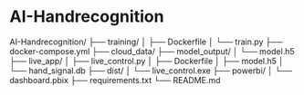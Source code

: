# AI-Handrecognition

AI-Handrecognition/
├── training/
│   ├── Dockerfile
│   └── train.py
├── docker-compose.yml 
├── cloud_data/
├── model_output/
│   └── model.h5
├── live_app/
│   ├── live_control.py
│   ├── Dockerfile
│   ├── model.h5
│   └──  hand_signal.db
├── dist/
│   └── live_control.exe
├── powerbi/
│   └── dashboard.pbix
├── requirements.txt
└── README.md